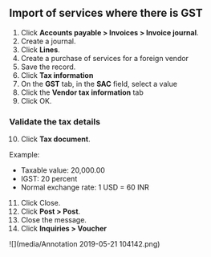 
## Import of services where there is GST

1. Click **Accounts payable > Invoices > Invoice journal**.
2. Create a journal.
3. Click **Lines**.
4. Create a purchase of services for a foreign vendor
5. Save the record.
6. Click **Tax information**
7. On the **GST** tab, in the **SAC** field, select a value
8. Click the **Vendor tax information** tab
9. Click OK.

### Validate the tax details

10. Click **Tax document**.

Example:

- Taxable value: 20,000.00
- IGST: 20 percent
- Normal exchange rate: 1 USD = 60 INR

11. Click Close.
12. Click **Post > Post**.
13. Close the message.
14. Click **Inquiries > Voucher**

![](media/Annotation 2019-05-21 104142.png)
